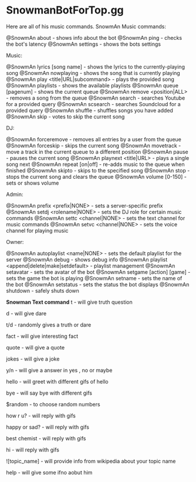 # SnowmanBotForTop.gg
Here are all of his music commands.
SnowmAn Music commands:

@SnowmAn about - shows info about the bot
@SnowmAn ping - checks the bot's latency
@SnowmAn settings - shows the bots settings

  Music:

@SnowmAn lyrics [song name] - shows the lyrics to the currently-playing song
@SnowmAn nowplaying - shows the song that is currently playing
@SnowmAn play <title|URL|subcommand> - plays the provided song
@SnowmAn playlists - shows the available playlists
@SnowmAn queue [pagenum] - shows the current queue
@SnowmAn remove <position|ALL> - removes a song from the queue
@SnowmAn search <query> - searches Youtube for a provided query
@SnowmAn scsearch <query> - searches Soundcloud for a provided query
@SnowmAn shuffle - shuffles songs you have added
@SnowmAn skip - votes to skip the current song

  DJ:

@SnowmAn forceremove <user> - removes all entries by a user from the queue
@SnowmAn forceskip - skips the current song
@SnowmAn movetrack <from> <to> - move a track in the current queue to a different position
@SnowmAn pause - pauses the current song
@SnowmAn playnext <title|URL> - plays a single song next
@SnowmAn repeat [on|off] - re-adds music to the queue when finished
@SnowmAn skipto <position> - skips to the specified song
@SnowmAn stop - stops the current song and clears the queue
@SnowmAn volume [0-150] - sets or shows volume

  Admin:

@SnowmAn prefix <prefix|NONE> - sets a server-specific prefix
@SnowmAn setdj <rolename|NONE> - sets the DJ role for certain music commands
@SnowmAn settc <channel|NONE> - sets the text channel for music commands
@SnowmAn setvc <channel|NONE> - sets the voice channel for playing music

  Owner:

@SnowmAn autoplaylist <name|NONE> - sets the default playlist for the server
@SnowmAn debug - shows debug info
@SnowmAn playlist <append|delete|make|setdefault> - playlist management
@SnowmAn setavatar <url> - sets the avatar of the bot
@SnowmAn setgame [action] [game] - sets the game the bot is playing
@SnowmAn setname <name> - sets the name of the bot
@SnowmAn setstatus <status> - sets the status the bot displays
@SnowmAn shutdown - safely shuts down
  
**Snowman Text command**
t - will give truth question 
  
d - will give dare
  
t/d - randomly gives a truth or dare
  
fact - will give interesting fact
  
quote - will give a quote
  
jokes - will give a joke
  
y/n - will give a answer in yes , no or maybe
  
hello - will greet with different gifs of hello
  
bye - will say bye with different gifs 
  
$random - to choose random numbers
  
how r u? - will reply with gifs
  
happy or sad? - will reply with gifs
  
best chemist - will reply with gifs
  
hi - will reply with gifs
  
![topic_name] - will provide info from wikipedia about your topic name
  
help - will give some ifno aobut him 
